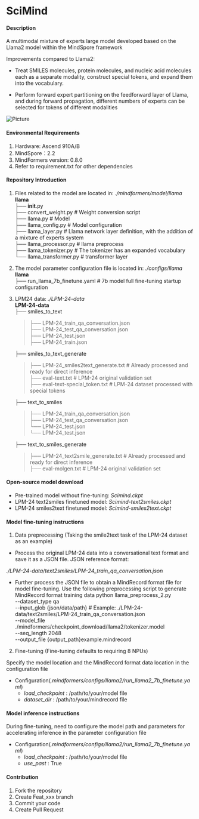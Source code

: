 # SciMind

#### Description
A multimodal mixture of experts large model developed based on the Llama2 model within the MindSpore framework

Improvements compared to Llama2:

- Treat SMILES molecules, protein molecules, and nucleic acid molecules each as a separate modality, construct special tokens, and expand them into the vocabulary.

- Perform forward expert partitioning on the feedforward layer of Llama, and during forward propagation, different numbers of experts can be selected for tokens of different modalities

![Picture](https://gitee.com/gitee_fangxintao/sci-mind/raw/master/picture/scimind.png "SciMind")

#### Environmental Requirements

1. Hardware: Ascend 910A/B
2. MindSpore：2.2
3. MindFormers version: 0.8.0
4. Refer to requirement.txt for other dependencies

#### Repository Introduction

1. Files related to the model are located in: *./mindformers/model/llama*\
   **llama**\
   ├── __init__.py\
   ├── convert_weight.py         # Weight conversion script\
   ├── llama.py                  # Model\
   ├── llama_config.py           # Model configuration \
   ├── llama_layer.py            # Llama network layer definition, with the addition of a mixture of experts system\
   ├── llama_processor.py        # llama preprocess\
   ├── llama_tokenizer.py        # The tokenizer has an expanded vocabulary\
   └── llama_transformer.py      # transformer layer
2. The model parameter configuration file is located in: *./configs/llama*\
   **llama**\
   ├── run_llama_7b_finetune.yaml         # 7b model full fine-tuning startup configuration
3. LPM24 data: *./LPM-24-data*\
   **LPM-24-data**\
   ├── smiles_to_text
   
   > ├── LPM-24_train_qa_conversation.json\
   > ├── LPM-24_test_qa_conversation.json\
   > ├── LPM-24_test.json\
   > ├── LPM-24_train.json
   
   ├── smiles_to_text_generate
   
   > ├── LPM-24_smiles2text_generate.txt # Already processed and ready for direct inference\
   > ├── eval-text.txt  # LPM-24 original validation set\
   > ├── eval-text-special_token.txt  # LPM-24 dataset processed with special tokens
   
   ├── text_to_smiles
   
   > ├── LPM-24_train_qa_conversation.json\
   > ├── LPM-24_test_qa_conversation.json\
   > └── LPM-24_test.json\
   > └── LPM-24_test.json
   
   ├── text_to_smiles_generate
   
   > ├── LPM-24_text2smile_generate.txt # Already processed and ready for direct inference\
   > ├── eval-molgen.txt # LPM-24 original validation set

#### Open-source model download
- Pre-trained model without fine-tuning: *Scimind.ckpt*
- LPM-24 text2smiles finetuned model: *Scimind-text2smiles.ckpt*
- LPM-24 smiles2text finetuned model: *Scimind-smiles2text.ckpt*

#### Model fine-tuning instructions

1. Data preprecessing (Taking the smile2text task of the LPM-24 dataset as an example)

- Process the original LPM-24 data into a conversational text format and save it as a JSON file. JSON reference format:

*./LPM-24-data/text2smiles/LPM-24_train_qa_conversation.json*

- Further process the JSON file to obtain a MindRecord format file for model fine-tuning. Use the following preprocessing script to generate MindRecord format training data
  python llama_preprocess_2.py\
  --dataset_type qa\
  --input_glob {json/data/path} # Example: ./LPM-24-data/text2smiles/LPM-24_train_qa_conversation.json\
  --model_file ./mindformers/checkpoint_download/llama2/tokenizer.model\
  --seq_length 2048\
  --output_file {output_path}example.mindrecord

2. Fine-tuning (Fine-tuning defaults to requiring 8 NPUs)

Specify the model location and the MindRecord format data location in the configuration file

- Configuration(*.mindformers/configs/llama2/run_llama2_7b_finetune.yaml*)
  - *load_checkpoint* : /path/to/your/model file
  - *dataset_dir* : /path/to/your/mindrecord file

#### Model inference instructions

During fine-tuning, need to configure the model path and parameters for accelerating inference in the parameter configuration file

- Configuration(*.mindformers/configs/llama2/run_llama2_7b_finetune.yaml*)
  - *load_checkpoint* : /path/to/your/model file
  - *use_past* : True

#### Contribution

1.  Fork the repository
2.  Create Feat_xxx branch
3.  Commit your code
4.  Create Pull Request
